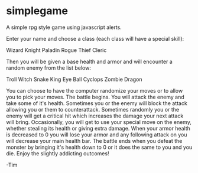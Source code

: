 # simplegame
A simple rpg style game using javascript alerts.

Enter your name and choose a class (each class will have a special skill):

Wizard
Knight
Paladin
Rogue
Thief
Cleric

Then you will be given a base health and armor and will encounter a random enemy from the list below:

Troll
Witch
Snake King
Eye Ball
Cyclops
Zombie
Dragon

You can choose to have the computer randomize your moves or to allow you to pick your moves. The battle begins. You will attack the enemy and take some of it's health. Sometimes you or the enemy will block the attack allowing you or them to counterattack. Sometimes randomly you or the enemy will get a critical hit which increases the damage your next attack will bring. Occasionally, you will get to use your special move on the enemy, whether stealing its health or giving extra damage. When your armor health is decreased to 0 you will lose your armor and any following attack on you will decrease your main health bar. The battle ends when you defeat the monster by bringing it's health down to 0 or it does the same to you and you die. Enjoy the slightly addicting outcomes!

-Tim
